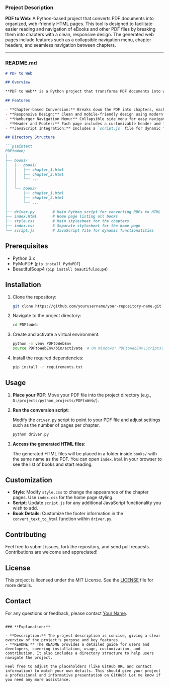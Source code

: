 ### **Project Description**

**PDF to Web**: A Python-based project that converts PDF documents into organized, web-friendly HTML pages. This tool is designed to facilitate easier reading and navigation of eBooks and other PDF files by breaking them into chapters with a clean, responsive design. The generated web pages include features such as a collapsible navigation menu, chapter headers, and seamless navigation between chapters.

---

### **README.md**

```markdown
# PDF to Web

## Overview

**PDF to Web** is a Python project that transforms PDF documents into web-friendly HTML pages. This tool is particularly useful for converting eBooks and other large PDF files into a series of organized, navigable web pages. Each chapter of the PDF is converted into its own HTML page, complete with a chapter header, navigation buttons, and a collapsible side menu for easy access to other chapters.

## Features

- **Chapter-based Conversion:** Breaks down the PDF into chapters, each represented as a separate HTML page.
- **Responsive Design:** Clean and mobile-friendly design using modern web technologies.
- **Hamburger Navigation Menu:** Collapsible side menu for easy navigation between chapters.
- **Header and Footer:** Each page includes a customizable header and footer with book details.
- **JavaScript Integration:** Includes a `script.js` file for dynamic functionalities such as the hamburger menu.

## Directory Structure

```plaintext
PDFtoWeb/
│
├── books/
│   ├── book1/
│   │   ├── chapter_1.html
│   │   ├── chapter_2.html
│   │   └── ...
│   │
│   └── book2/
│       ├── chapter_1.html
│       ├── chapter_2.html
│       └── ...
│
├── driver.py        # Main Python script for converting PDFs to HTML
├── index.html       # Home page listing all books
├── style.css        # Main stylesheet for the chapters
├── index.css        # Separate stylesheet for the home page
└── script.js        # JavaScript file for dynamic functionalities
```

## Prerequisites

- Python 3.x
- PyMuPDF (`pip install PyMuPDF`)
- BeautifulSoup4 (`pip install beautifulsoup4`)

## Installation

1. Clone the repository:

   ```bash
   git clone https://github.com/yourusername/your-repository-name.git
   ```

2. Navigate to the project directory:

   ```bash
   cd PDFtoWeb
   ```

3. Create and activate a virtual environment:

   ```bash
   python -m venv PDFtoWebEnv
   source PDFtoWebEnv/bin/activate  # On Windows: PDFtoWebEnv\Scripts\activate
   ```

4. Install the required dependencies:

   ```bash
   pip install -r requirements.txt
   ```

## Usage

1. **Place your PDF**: Move your PDF file into the project directory (e.g., `D:/projects/python_projects/PDFtoWeb/`).

2. **Run the conversion script**:

   Modify the `driver.py` script to point to your PDF file and adjust settings such as the number of pages per chapter.

   ```bash
   python driver.py
   ```

3. **Access the generated HTML files**:

   The generated HTML files will be placed in a folder inside `books/` with the same name as the PDF. You can open `index.html` in your browser to see the list of books and start reading.

## Customization

- **Style**: Modify `style.css` to change the appearance of the chapter pages. Use `index.css` for the home page styling.
- **Script**: Update `script.js` for any additional JavaScript functionality you wish to add.
- **Book Details**: Customize the footer information in the `convert_text_to_html` function within `driver.py`.

## Contributing

Feel free to submit issues, fork the repository, and send pull requests. Contributions are welcome and appreciated!

## License

This project is licensed under the MIT License. See the [LICENSE](LICENSE) file for more details.

## Contact

For any questions or feedback, please contact [Your Name](mailto:your.email@example.com).

```

### **Explanation:**

- **Description:** The project description is concise, giving a clear overview of the project's purpose and key features.
- **README:** The README provides a detailed guide for users and developers, covering installation, usage, customization, and contribution. It also includes a directory structure to help users navigate the project.

Feel free to adjust the placeholders (like GitHub URL and contact information) to match your own details. This should give your project a professional and informative presentation on GitHub! Let me know if you need any more assistance.

